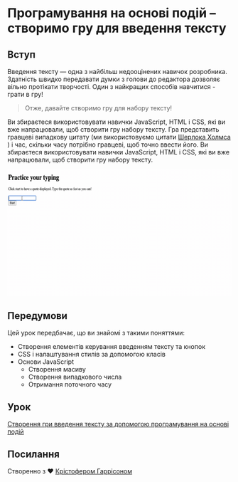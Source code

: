 # Програмування на основі подій – створимо гру для введення тексту

## Вступ

Введення тексту — одна з найбільш недооцінених навичок розробника. Здатність швидко передавати думки з голови до редактора дозволяє вільно протікати творчості. Один з найкращих способів навчитися - грати в гру!

> Отже, давайте створимо гру для набору тексту!

Ви збираєтеся використовувати навички JavaScript, HTML і CSS, які ви вже напрацювали, щоб створити гру набору тексту. Гра представить гравцеві випадкову цитату (ми використовуємо цитати [Шерлока Холмса](https://en.wikipedia.org/wiki/Sherlock_Holmes) ) і час, скільки часу потрібно гравцеві, щоб точно ввести його. Ви збираєтеся використовувати навички JavaScript, HTML і CSS, які ви вже напрацювали, щоб створити гру набору тексту.

![демо](../images/demo.gif)

## Передумови

Цей урок передбачає, що ви знайомі з такими поняттями:

- Створення елементів керування введенням тексту та кнопок
- CSS і налаштування стилів за допомогою класів
- Основи JavaScript
  - Створення масиву
  - Створення випадкового числа
  - Отримання поточного часу 

## Урок

[Створення гри введення тексту за допомогою програмування на основі подій](../typing-game/README.md)

## Посилання

Створенно з ♥️ [Крістофером Гаррісоном](http://www.twitter.com/geektrainer)
